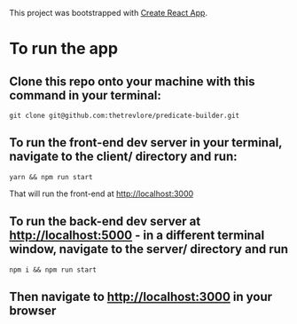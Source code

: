 This project was bootstrapped with [Create React App](https://github.com/facebook/create-react-app).



# To run the app

## Clone this repo onto your machine with this command in your terminal:
```
git clone git@github.com:thetrevlore/predicate-builder.git
```

## To run the front-end dev server in your terminal, navigate to the client/ directory and run:
```
yarn && npm run start
```
That will run the front-end at [http://localhost:3000](http://localhost:3000)

## To run the back-end dev server at [http://localhost:5000](http://localhost:5000) - in a different terminal window, navigate to the server/ directory and run 
```
npm i && npm run start
```

## Then navigate to [http://localhost:3000](http://localhost:3000) in your browser